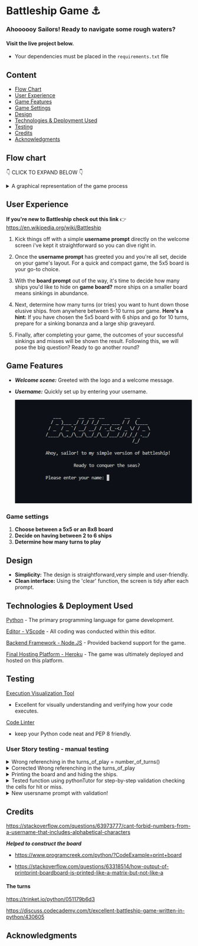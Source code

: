 

<h1 style="text-decoration: none; border-bottom: none;">Battleship Game ⚓️</h1>
<h3>Ahoooooy Sailors! Ready to navigate some rough waters?</h3>



#### ****Visit the live project below.****

* Your dependencies must be placed in the `requirements.txt` file




## Content



- [Flow Chart](#flow-chart)
- [User Experience](#user-experience)
- [Game Features](#game-features)
- [Game Settings](#game-settings)
- [Design](#design)
- [Technologies & Deployment Used](#technologies--deployment-used)
- [Testing](#testing)
- [Credits](#credits)
- [Acknowledgments](#acknowledgments)







## Flow chart

👇 CLICK TO EXPAND BELOW 👇<details><summary>A graphical representation of the game process</summary> 

![Flowchart!](assets/images/flowchart_dark.png)

</details>








## User Experience

 **If you're new to Battleship check out this link** 👉 https://en.wikipedia.org/wiki/Battleship

 1. Kick things off with a simple **username prompt** directly on the welcome screen
    i've kept it straightforward so you can dive right in.


 2. Once the **username prompt** has greeted you and you're all set,
    decide on your game's layout. For a quick and compact game, the 5x5 board 
    is your go-to choice. 


 3. With the **board prompt** out of the way, it's time to decide how many ships you'd like 
    to hide on **game board?** more ships on a smaller board means sinkings in abundance.


 4. Next, determine how many turns (or tries) you want to hunt down those elusive ships. 
    from anywhere between 5-10 turns per game. 
    **Here's a hint:**
    If you have chosen the 5x5 board with 6 ships and go for 10 turns, 
    prepare for a sinking bonanza and a large ship graveyard.


 5. Finally, after completing your game, the outcomes of your successful sinkings and misses 
    will be shown the result. 
    Following this, we will pose the big question? Ready to go another round?





## Game Features

 - ***Welcome scene:*** Greeted with the logo and a welcome message.
 - ***Username:*** Quickly set up by entering your username.

   ![Alt text](<assets/images/Screenshot 2023-08-07 193952.png>)









### Game settings

1. **Choose between a 5x5 or an 8x8 board** 
2. **Decide on having between 2 to 6 ships**
3. **Determine how many turns to play**













## Design



- **Simplicity:** The design is straightforward,very simple and user-friendly.
- **Clean interface:** Using the 'clear' function, the screen is tidy after each prompt.












## Technologies & Deployment Used


[Python](https://www.python.org/)  -  The primary programming language for game development.

[Editor - VScode](https://code.visualstudio.com/)  -  All coding was conducted within this editor.

[Backend Framework - Node.JS](https://nodejs.org/en)  -  Provided backend support for the game.

[Final Hosting Platform - Heroku](https://id.heroku.com/login)  -  The game was ultimately deployed and hosted on this platform.


## Testing 


[Execution Visualization Tool](https://pythontutor.com/cp/composingprograms.html#mode=edit)
- Excellent for visually understanding and verifying how your code executes.

[Code Linter](https://pep8ci.herokuapp.com/)
- keep your Python code neat and PEP 8 friendly.





### User Story testing - manual testing







<details><summary>Wrong referenching in the turns_of_play = number_of_turns()</summary>

![Alt text](testing/numbers_of_turns.png)
- Wrong referenching in the turns_of_play = number_of_turns()  
- print(f"number of turns {turns_of_play}")  # wrong referenching <---- turns_of_play! 

</details>

<details><summary>Corrected Wrong referenching in the turns_of_play</summary>

![Alt text](testing/numbers_of_turns.png)
- Wrong referenching in the turns_of_play = number_of_turns()  
- print(f"number of turns {turns_of_play}")  # wrong referenching <---- turns_of_play! 

</details>

<details><summary>Printing the board and and hiding the ships.</summary>


![Alt text](testing/print_rows_col_board.png)


```python
def print_board(board):
    """ Display the game board in the terminal """
    for i, row in enumerate(board):
        print_row = []
        for j, cell in enumerate(row):
            if cell == 'S':
                print_row.append('*')
            else:
                print_row.append(cell)
        print(" ".join(print_row))

```
![Alt text](<testing/Screenshot 2023-08-09 143103.png>)

### Linter error message with the code above. 
''' 
	"code": "unused-variable",
	"severity": 4,
	"message": "Unused variable 'i'",
	"source": "pylint",
			
	"code": "unused-variable",
	"severity": 4,
	"message": "Unused variable 'j'",
	"source": "pylint",
	"startLineNumber": 135,
	'''
### Linter error message resolved. 
 '''
 for row in (board):
        print_row = []
        for cell in (row):
            if cell == 'S':
                print_row.append('*')
            else:
                print_row.append(cell)
        print(" ".join(print_row))
        '''

![Alt text](<testing/Screenshot 2023-08-09 143410.png>)


</details>


<details><summary>Tested function using pythonTutor for step-by-step validation 
checking the cells for hit or miss.</summary>

```python

board_size = 5
total_ships = 10
name = "john"


board = build_board(board_size)
board_with_ships = ships_placement(board, total_ships)


def hit_or_miss(board, row, col):
    if board[row][col] == 'S':
        print(f"Great job Sailor {name}! That's a HIT..")
        return True
    return False


row, col = randint(0, board_size - 1), randint(0, board_size - 1)
test_hit = hit_or_miss(board_with_ships, row, col)


if test_hit:
    board_with_ships[row][col] = 'X'
else:
    board_with_ships[row][col] = 'M'
print_board(board_with_ships)


```
</details>

<details><summary>New usersname prompt with validation!</summary>


- More about isnumeric.
- https://stackoverflow.com/questions/63973777/cant-forbid-numbers-from-a-username-that-includes-alphabetical-characters

![Number test](<testing/checking_for_ numbers.png>)


![blank name and number](testing/numnber_blank_name.png)  

</details>


## Credits


https://stackoverflow.com/questions/63973777/cant-forbid-numbers-from-a-username-that-includes-alphabetical-characters
  
  ***Helped to construct the board***

- https://www.programcreek.com/python/?CodeExample=print+board

- https://stackoverflow.com/questions/63318514/how-output-of-printprint-boardboard-is-printed-like-a-matrix-but-not-like-a

#### The turns 

https://trinket.io/python/051179b6d3

https://discuss.codecademy.com/t/excellent-battleship-game-written-in-python/430605


## Acknowledgments